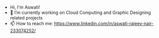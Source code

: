 - Hi, I'm Aswati!
- 🌱 I’m currently working on Cloud Computing and Graphic Designing related projects
- 📫 How to reach me: https://www.linkedin.com/in/aswati-rajeev-nair-233074252/

<!---
aswatinair20/aswatinair20 is a ✨ special ✨ repository because its `README.md` (this file) appears on your GitHub profile.
You can click the Preview link to take a look at your changes.
--->
